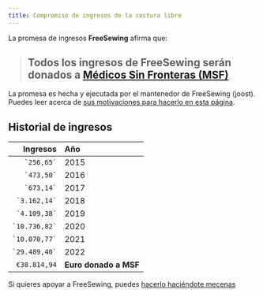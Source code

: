 ```yaml
---
title: Compromiso de ingresos de la costura libre
---
```


La promesa de ingresos **FreeSewing** afirma que:

> ## Todos los ingresos de FreeSewing serán donados a [Médicos Sin Fronteras (MSF)](http://www.msf.org/)

La promesa es hecha y ejecutada por el mantenedor de FreeSewing (joost). Puedes leer acerca de [sus motivaciones para hacerlo en esta página](/docs/various/pledge/motivation/).

## Historial de ingresos

|          Ingresos | Año                           |
| -----------------:|:----------------------------- |
|    `` `256,65` `` | 2015                          |
|    `` `473,50` `` | 2016                          |
|    `` `673,14` `` | 2017                          |
|  `` `3.162,14` `` | 2018                          |
|  `` `4.109,38` `` | 2019                          |
| `` `10.736,82` `` | 2020                          |
| `` `10.070,77` `` | 2021                          |
| `` `29.489,40` `` | 2022                          |
|      `€38.814,94` | ****Euro donado a MSF**** |

<Tip>

Si quieres apoyar a FreeSewing, puedes [hacerlo haciéndote mecenas](/patrons/join/)

</Tip>
